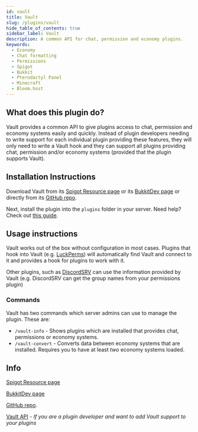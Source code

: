 ```yaml
---
id: vault
title: Vault
slug: /plugins/vault
hide_table_of_contents: true
sidebar_label: Vault
description: A common API for chat, permission and economy plugins.
keywords:
  - Economy
  - Chat formatting
  - Permissions
  - Spigot
  - Bukkit
  - Pterodactyl Panel
  - Minecraft
  - Bloom.host
---
```


## What does this plugin do?

Vault provides a common API to give plugins access to chat, permission and economy systems easily and quickly. Instead of plugin developers needing to write support for each individual plugin providing these features, they will only need to write a Vault hook and they can support all plugins providing chat, permission and/or economy systems (provided that the plugin supports Vault).

## Installation Instructions
Download Vault from its [Spigot Resource page](https://www.spigotmc.org/resources/vault.34315/) or its [BukkitDev page](https://dev.bukkit.org/projects/vault) or directly from its [GitHub repo](https://github.com/MilkBowl/Vault/releases).

Next, install the plugin into the `plugins` folder in your server. Need help? Check out [this guide](https://docs.bloom.host/installing-plugins).

## Usage instructions

Vault works out of the box without configuration in most cases. Plugins that hook into Vault (e.g. [LuckPerms](https://docs.bloom.host/plugins/luckperms)) will automatically find Vault and connect to it and provides a hook for plugins to work with it.

Other plugins, such as [DiscordSRV](https://docs.bloom.host/plugins/discordsrv) can use the information provided by Vault (e.g. DiscordSRV can get the group names from your permissions plugin)

### Commands

Vault has two commands which server admins can use to manage the plugin. These are:

* `/vault-info` - Shows plugins which are installed that provides chat, permissions or economy systems.
* `/vault-convert` - Converts data between economy systems that are installed. Requires you to have at least *two* economy systems loaded.

## Info

[Spigot Resource page](https://www.spigotmc.org/resources/vault.34315/)

[BukkitDev page](https://dev.bukkit.org/projects/vault)

[GitHub repo](https://github.com/MilkBowl/Vault/releases).

[Vault API](https://github.com/MilkBowl/VaultAPI) - *If you are a plugin developer and want to add Vault support to your plugins*
